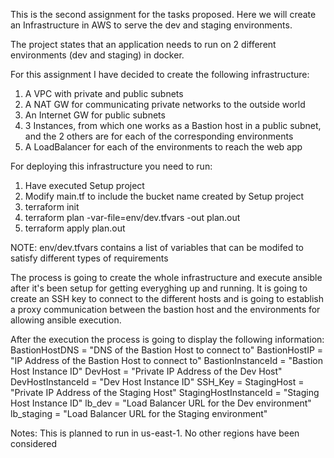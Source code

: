 This is the second assignment for the tasks proposed. Here we will create an Infrastructure in AWS to serve the dev and staging environments.

The project states that an application needs to run on 2 different environments (dev and staging) in docker.

For this assignment I have decided to create the following infrastructure:

1) A VPC with private and public subnets
2) A NAT GW for communicating private networks to the outside world
3) An Internet GW for public subnets
4) 3 Instances, from which one works as a Bastion host in a public subnet, and the 2 others are for each of the corresponding environments
5) A LoadBalancer for each of the environments to reach the web app

For deploying this infrastructure you need to run:
1) Have executed Setup project
2) Modify main.tf to include the bucket name created by Setup project
3) terraform init
4) terraform plan -var-file=env/dev.tfvars -out plan.out
5) terraform apply plan.out

NOTE:
env/dev.tfvars contains a list of variables that can be modifed to satisfy different types of requirements

The process is going to create the whole infrastructure and execute ansible after it's been setup for getting everyghing up and running. It is going to create an SSH key to connect to the different hosts and is going to establish a proxy communication between the bastion host and the environments for allowing ansible execution.

After the execution the process is going to display the following information:
BastionHostDNS = "DNS of the Bastion Host to connect to"
BastionHostIP = "IP Address of the Bastion Host to connect to"
BastionInstanceId = "Bastion Host Instance ID"
DevHost = "Private IP Address of the Dev Host"
DevHostInstanceId = "Dev Host Instance ID"
SSH_Key = <sensitive>
StagingHost = "Private IP Address of the Staging Host"
StagingHostInstanceId = "Staging Host Instance ID"
lb_dev = "Load Balancer URL for the Dev environment"
lb_staging = "Load Balancer URL for the Staging environment"

Notes:
This is planned to run in us-east-1. No other regions have been considered

